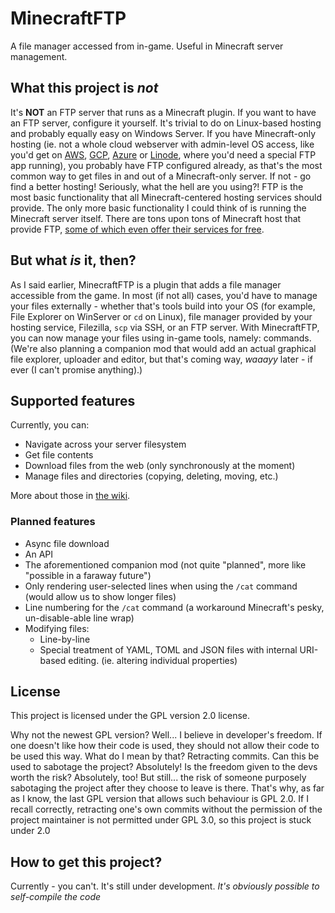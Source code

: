 # MinecraftFTP
A file manager accessed from in-game. Useful in Minecraft server management.

## What this project is _not_
It's **NOT** an FTP server that runs as a Minecraft plugin. If you want to have an FTP server, configure it yourself. It's trivial to do on Linux-based hosting and probably equally easy on Windows Server. If you have Minecraft-only hosting (ie. not a whole cloud webserver with admin-level OS access, like you'd get on [AWS](https://aws.amazon.com/), [GCP](https://console.cloud.google.com/home/), [Azure](https://azure.microsoft.com/) or [Linode](https://www.linode.com/), where you'd need a special FTP app running), you probably have FTP configured already, as that's the most common way to get files in and out of a Minecraft-only server. If not - go find a better hosting! Seriously, what the hell are you using?! FTP is the most basic functionality that all Minecraft-centered hosting services should provide. The only more basic functionality I could think of is running the Minecraft server itself. There are tons upon tons of Minecraft host that provide FTP, [some of which even offer their services for free](server.pro).

## But what _is_ it, then?
As I said earlier, MinecraftFTP is a plugin that adds a file manager accessible from the game. In most (if not all) cases, you'd have to manage your files externally - whether that's tools build into your OS (for example, File Explorer on WinServer or `cd` on Linux), file manager provided by your hosting service, Filezilla, `scp` via SSH, or an FTP server. With MinecraftFTP, you can now manage your files using in-game tools, namely: commands. (We're also planning a companion mod that would add an actual graphical file explorer, uploader and editor, but that's coming way, _waaayy_ later - if ever (I can't promise anything).)
 
## Supported features
Currently, you can:

* Navigate across your server filesystem
* Get file contents
* Download files from the web (only synchronously at the moment)
* Manage files and directories (copying, deleting, moving, etc.)

More about those in [the wiki](https://github.com/GuzioMG/MinecraftFTP/wiki).

### Planned features
* Async file download
* An API
* The aforementioned companion mod (not quite "planned", more like "possible in a faraway future")
* Only rendering user-selected lines when using the `/cat` command (would allow us to show longer files)
* Line numbering for the `/cat` command (a workaround Minecraft's pesky, un-disable-able line wrap)
* Modifying files:
  - Line-by-line
  - Special treatment of YAML, TOML and JSON files with internal URI-based editing. (ie. altering individual properties)

## License
This project is licensed under the GPL version 2.0 license.

Why not the newest GPL version? Well... I believe in developer's freedom. If one doesn't like how their code is used, they should not allow their code to be used this way. What do I mean by that? Retracting commits. Can this be used to sabotage the project? Absolutely! Is the freedom given to the devs worth the risk? Absolutely, too! But still... the risk of someone purposely sabotaging the project after they choose to leave is there. That's why, as far as I know, the last GPL version that allows such behaviour is GPL 2.0. If I recall correctly, retracting one's own commits without the permission of the project maintainer is not permitted under GPL 3.0, so this project is stuck under 2.0

## How to get this project?
Currently - you can't. It's still under development.
_It's obviously possible to self-compile the code_
